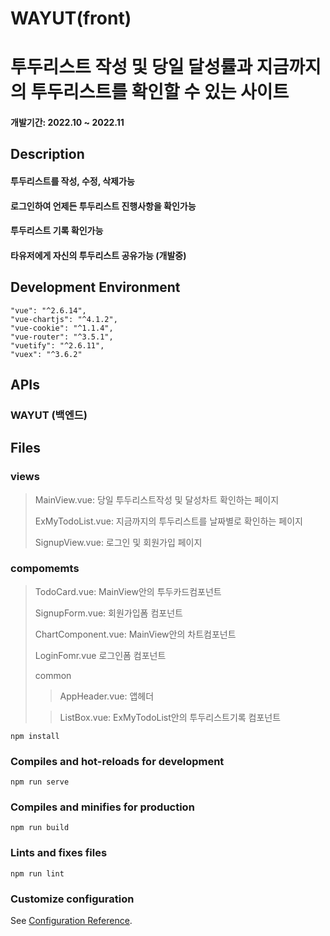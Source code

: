 # WAYUT(front)
# 투두리스트 작성 및 당일 달성률과 지금까지의 투두리스트를 확인할 수 있는 사이트
#### 개발기간: 2022.10 ~ 2022.11

## Description

#### 투두리스트를 작성, 수정, 삭제가능 

#### 로그인하여 언제든 투두리스트 진행사항을 확인가능

#### 투두리스트 기록 확인가능 

#### 타유저에게 자신의 투두리스트 공유가능 (개발중) 

## Development Environment
```
"vue": "^2.6.14",
"vue-chartjs": "^4.1.2",
"vue-cookie": "^1.1.4",
"vue-router": "^3.5.1",
"vuetify": "^2.6.11",
"vuex": "^3.6.2"
```

## APIs
### WAYUT (백엔드)


## Files
### views
> MainView.vue: 당일 투두리스트작성 및 달성차트 확인하는 페이지 
> 
> ExMyTodoList.vue: 지금까지의 투두리스트를 날짜별로 확인하는 페이지
> 
> SignupView.vue: 로그인 및 회원가입 페이지

### compomemts
> TodoCard.vue: MainView안의 투두카드컴포넌트
>
> SignupForm.vue: 회원가입폼 컴포넌트
>
> ChartComponent.vue: MainView안의 차트컴포넌트
>
> LoginFomr.vue 로그인폼 컴포넌트 
>
> common
>> AppHeader.vue: 앱헤더
>
>> ListBox.vue: ExMyTodoList안의 투두리스트기록 컴포넌트
```
npm install
```

### Compiles and hot-reloads for development
```
npm run serve
```

### Compiles and minifies for production
```
npm run build
```

### Lints and fixes files
```
npm run lint
```

### Customize configuration
See [Configuration Reference](https://cli.vuejs.org/config/).
